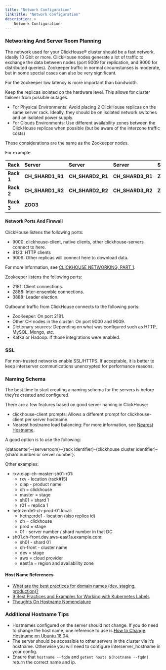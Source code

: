 ```yaml
---
title: "Network Configuration"
linkTitle: "Network Configuration"
description: >
    Network Configuration
---
```



### **Networking And Server Room Planning**

The network used for your ClickHouse® cluster should be a fast network, ideally 10 Gbit or more.
ClickHouse nodes generate a lot of traffic to exchange the data between nodes (port 9009 for replication, and 9000 for distributed queries).
Zookeeper traffic in normal circumstanses is moderate, but in some special cases can also be very significant.

For the zookeeper low latency is more important than bandwidth.

Keep the replicas isolated on the hardware level. This allows for cluster failover from possible outages.

* For Physical Environments: Avoid placing 2 ClickHouse replicas on the same server rack. Ideally, they should be on isolated network switches and an isolated power supply.
* For Clouds Environments: Use different availability zones between the ClickHouse replicas when possible (but be aware of the interzone traffic costs)

These considerations are the same as the Zookeeper nodes.

For example:

| **Rack** | **Server** | **Server** | **Server** | **Server** |
| :--- | :--- | :--- | :--- | :--- |
| **Rack 1** | **CH_SHARD1_R1** | **CH_SHARD2_R1** | **CH_SHARD3_R1** | **ZOO_1** |
| **Rack 2** | **CH_SHARD1_R2** | **CH_SHARD2_R2** | **CH_SHARD3_R2** | **ZOO_2** |
| **Rack 3** | **ZOO3** |  |  |  |

#### **Network Ports And Firewall**

ClickHouse listens the following ports:

* 9000: clickhouse-client, native clients, other clickhouse-servers connect to here.
* 8123: HTTP clients
* 9009: Other replicas will connect here to download data.

For more information, see [CLICKHOUSE NETWORKING, PART 1](https://www.altinity.com/blog/2019/3/15/clickhouse-networking-part-1).

Zookeeper listens the following ports:

* 2181: Client connections.
* 2888: Inter-ensemble connections.
* 3888: Leader election.

Outbound traffic from ClickHouse connects to the following ports:

* ZooKeeper: On port 2181.
* Other CH nodes in the cluster: On port 9000 and 9009.
* Dictionary sources: Depending on what was configured such as HTTP, MySQL, Mongo, etc.
* Kafka or Hadoop: If those integrations were enabled.

### **SSL**

For non-trusted networks enable SSL/HTTPS. If acceptable, it is better to keep interserver communications unencrypted for performance reasons.

### **Naming Schema**

The best time to start creating a naming schema for the servers is before they’re created and configured.

There are a few features based on good server naming in ClickHouse:

* clickhouse-client prompts: Allows a different prompt for clickhouse-client per server hostname.
* Nearest hostname load balancing: For more information, see [Nearest Hostname](https://clickhouse.yandex/docs/en/operations/settings/settings/#load_balancing-nearest_hostname).

A good option is to use the following:

{datacenter}-{serverroom}-{rack identifier}-{clickhouse cluster identifier}-{shard number or server number}.

Other examples:

* rxv-olap-ch-master-sh01-r01:
  * rxv - location (rack\#15)
  * olap - product name
  * ch = clickhouse
  * master = stage
  * sh01 = shard 1
  * r01 = replica 1
* hetnzerde1-ch-prod-01.local:
  * hetnzerde1 - location (also replica id)
  * ch = clickhouse
  * prod = stage
  * 01 - server number / shard number in that DC
* sh01.ch-front.dev.aws-east1a.example.com:
  * sh01 - shard 01
  * ch-front - cluster name
  * dev = stage
  * aws = cloud provider
  * east1a = region and availability zone

#### **Host Name References**

* [What are the best practices for domain names (dev, staging, production)?](https://stackoverflow.com/a/39336460/1555175)
* [9 Best Practices and Examples for Working with Kubernetes Labels](https://www.replex.io/blog/9-best-practices-and-examples-for-working-with-kubernetes-labels)
* [Thoughts On Hostname Nomenclature](https://devcentral.f5.com/s/articles/thoughts-on-hostname-nomenclature)

### **Additional Hostname Tips**

* Hostnames configured on the server should not change. If you do need to change the host name, one reference to use is [How to Change Hostname on Ubuntu 18.04](https://linuxize.com/post/how-to-change-hostname-on-ubuntu-18-04/).
* The server should be accessible to other servers in the cluster via it’s hostname. Otherwise you will need to configure interserver_hostname in your config.
* Ensure that `hostname --fqdn` and `getent hosts $(hostname --fqdn)` return the correct name and ip.
